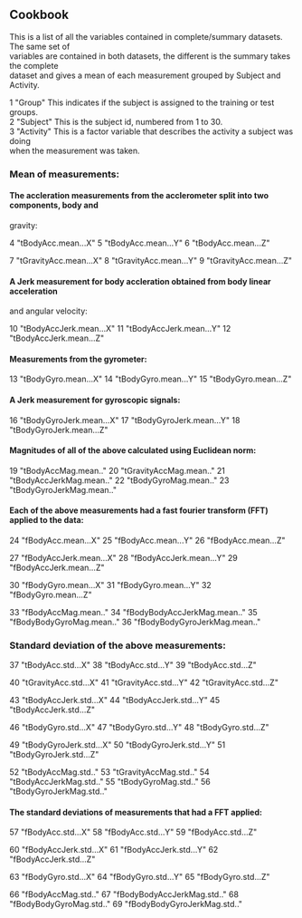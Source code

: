 ## Cookbook  
  
This is a list of all the variables contained in complete/summary datasets. The same set of  
variables are contained in both datasets, the different is the summary takes the complete  
dataset and gives a mean of each measurement grouped by Subject and Activity.   
   
    
1 "Group" This indicates if the subject is assigned to the training or test groups.  
2 "Subject" This is the subject id, numbered from 1 to 30.  
3 "Activity" This is a factor variable that describes the activity a subject was doing    
  when the measurement was taken.  

### Mean of measurements:  

#### The accleration measurements from the acclerometer split into two components, body and   
gravity:  
  
4 "tBodyAcc.mean...X"
5 "tBodyAcc.mean...Y"
6 "tBodyAcc.mean...Z"
  
7 "tGravityAcc.mean...X"
8 "tGravityAcc.mean...Y"
9 "tGravityAcc.mean...Z"
   
#### A Jerk measurement for body accleration obtained from body linear acceleration   
and angular velocity:  
  
10 "tBodyAccJerk.mean...X"
11 "tBodyAccJerk.mean...Y"
12 "tBodyAccJerk.mean...Z"
  
#### Measurements from the gyrometer:  
    
13 "tBodyGyro.mean...X"
14 "tBodyGyro.mean...Y"
15 "tBodyGyro.mean...Z"
  
#### A Jerk measurement for gyroscopic signals:    
  
16 "tBodyGyroJerk.mean...X"
17 "tBodyGyroJerk.mean...Y"
18 "tBodyGyroJerk.mean...Z"
  
#### Magnitudes of all of the above calculated using Euclidean norm:  
    
19 "tBodyAccMag.mean.."
20 "tGravityAccMag.mean.."
21 "tBodyAccJerkMag.mean.."
22 "tBodyGyroMag.mean.."
23 "tBodyGyroJerkMag.mean.."
  
#### Each of the above measurements had a fast fourier transform (FFT) applied to the data:  
  
24 "fBodyAcc.mean...X"
25 "fBodyAcc.mean...Y"
26 "fBodyAcc.mean...Z"

27 "fBodyAccJerk.mean...X"
28 "fBodyAccJerk.mean...Y"
29 "fBodyAccJerk.mean...Z"

30 "fBodyGyro.mean...X"
31 "fBodyGyro.mean...Y"
32 "fBodyGyro.mean...Z"
  
33 "fBodyAccMag.mean.."
34 "fBodyBodyAccJerkMag.mean.."
35 "fBodyBodyGyroMag.mean.."
36 "fBodyBodyGyroJerkMag.mean.."
  
### Standard deviation of the above measurements:  
  
37 "tBodyAcc.std...X"
38 "tBodyAcc.std...Y"
39 "tBodyAcc.std...Z"
  
40 "tGravityAcc.std...X"
41 "tGravityAcc.std...Y"
42 "tGravityAcc.std...Z"
  
43 "tBodyAccJerk.std...X"
44 "tBodyAccJerk.std...Y"
45 "tBodyAccJerk.std...Z"
  
46 "tBodyGyro.std...X"
47 "tBodyGyro.std...Y"
48 "tBodyGyro.std...Z"
  
49 "tBodyGyroJerk.std...X"
50 "tBodyGyroJerk.std...Y"
51 "tBodyGyroJerk.std...Z"
  
52 "tBodyAccMag.std.."
53 "tGravityAccMag.std.."
54 "tBodyAccJerkMag.std.."
55 "tBodyGyroMag.std.."
56 "tBodyGyroJerkMag.std.."
  
#### The standard deviations of measurements that had a FFT applied:  
  
57 "fBodyAcc.std...X"
58 "fBodyAcc.std...Y"
59 "fBodyAcc.std...Z"
  
60 "fBodyAccJerk.std...X"
61 "fBodyAccJerk.std...Y"
62 "fBodyAccJerk.std...Z"
  
63 "fBodyGyro.std...X"
64 "fBodyGyro.std...Y"
65 "fBodyGyro.std...Z"
  
66 "fBodyAccMag.std.."
67 "fBodyBodyAccJerkMag.std.."
68 "fBodyBodyGyroMag.std.."
69 "fBodyBodyGyroJerkMag.std.."
  